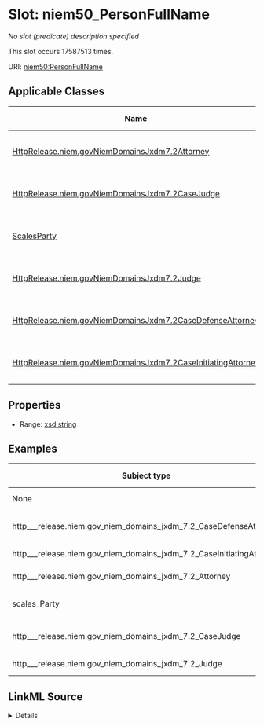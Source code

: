 

# Slot: niem50_PersonFullName


_No slot (predicate) description specified_






This slot occurs 17587513 times.


URI: [niem50:PersonFullName](http://release.niem.gov/niem/niem-core/5.0/PersonFullName)



<!-- no inheritance hierarchy -->





## Applicable Classes

| Name | Description | Modifies Slot |
| --- | --- | --- |
| [HttpRelease.niem.govNiemDomainsJxdm7.2Attorney](../classes/HttpRelease.niem.govNiemDomainsJxdm7.2Attorney.md) | No class (type) description specified |  yes  |
| [HttpRelease.niem.govNiemDomainsJxdm7.2CaseJudge](../classes/HttpRelease.niem.govNiemDomainsJxdm7.2CaseJudge.md) | No class (type) description specified |  yes  |
| [ScalesParty](../classes/ScalesParty.md) | No class (type) description specified |  yes  |
| [HttpRelease.niem.govNiemDomainsJxdm7.2Judge](../classes/HttpRelease.niem.govNiemDomainsJxdm7.2Judge.md) | No class (type) description specified |  yes  |
| [HttpRelease.niem.govNiemDomainsJxdm7.2CaseDefenseAttorney](../classes/HttpRelease.niem.govNiemDomainsJxdm7.2CaseDefenseAttorney.md) | No class (type) description specified |  yes  |
| [HttpRelease.niem.govNiemDomainsJxdm7.2CaseInitiatingAttorney](../classes/HttpRelease.niem.govNiemDomainsJxdm7.2CaseInitiatingAttorney.md) | No class (type) description specified |  yes  |







## Properties

* Range: [xsd:string](http://www.w3.org/2001/XMLSchema#string)






## Examples

| Subject type | Object type | Example subject | Example object | Occurrences |
| --- | --- | --- | --- | --- |
| None | string | scales:Agent/akd;;1:16-cr-00001_a2 | Timothy M. Burgess | 1216331 |
| http___release.niem.gov_niem_domains_jxdm_7.2_CaseDefenseAttorney | string | scales:Agent/akd;;1:16-cr-00001_a3 | Matthew McCrary Scoble | 2823772 |
| http___release.niem.gov_niem_domains_jxdm_7.2_CaseInitiatingAttorney | string | scales:Agent/akd;;1:16-cr-00001_a5 | Jack S. Schmidt | 2755161 |
| http___release.niem.gov_niem_domains_jxdm_7.2_Attorney | string | scales:Agent/akd;;1:16-cv-00008_a22 | Mary Ann Lundquist | 537560 |
| scales_Party | string | scales:Agent/ga-clayton-magistrate-civil;;0:00-cm-00001_a0 | BRAZELTON TROY DBA | 7042309 |
| http___release.niem.gov_niem_domains_jxdm_7.2_CaseJudge | string | scales:Judge/ga-clayton-magistrate-civil;;0:00-cm-00001_3 | BAIRD | 3206995 |
| http___release.niem.gov_niem_domains_jxdm_7.2_Judge | string | scales:JudgeEntity/SJ000001 | Stephen H Locher | 5385 |




## LinkML Source

<details>

```yaml
name: niem50_PersonFullName
annotations:
  count:
    tag: count
    value: 17587513
  string:
    tag: string
    value: 1216331
description: No slot (predicate) description specified
examples:
- object:
    example_object: Timothy M. Burgess
    example_object_type: string
    example_predicate: niem50:PersonFullName
    example_subject: scales:Agent/akd;;1:16-cr-00001_a2
    example_subject_type: None
- object:
    example_object: Matthew McCrary Scoble
    example_object_type: string
    example_predicate: niem50:PersonFullName
    example_subject: scales:Agent/akd;;1:16-cr-00001_a3
    example_subject_type: http___release.niem.gov_niem_domains_jxdm_7.2_CaseDefenseAttorney
- object:
    example_object: Jack S. Schmidt
    example_object_type: string
    example_predicate: niem50:PersonFullName
    example_subject: scales:Agent/akd;;1:16-cr-00001_a5
    example_subject_type: http___release.niem.gov_niem_domains_jxdm_7.2_CaseInitiatingAttorney
- object:
    example_object: Mary Ann Lundquist
    example_object_type: string
    example_predicate: niem50:PersonFullName
    example_subject: scales:Agent/akd;;1:16-cv-00008_a22
    example_subject_type: http___release.niem.gov_niem_domains_jxdm_7.2_Attorney
- object:
    example_object: BRAZELTON TROY DBA
    example_object_type: string
    example_predicate: niem50:PersonFullName
    example_subject: scales:Agent/ga-clayton-magistrate-civil;;0:00-cm-00001_a0
    example_subject_type: scales_Party
- object:
    example_object: BAIRD
    example_object_type: string
    example_predicate: niem50:PersonFullName
    example_subject: scales:Judge/ga-clayton-magistrate-civil;;0:00-cm-00001_3
    example_subject_type: http___release.niem.gov_niem_domains_jxdm_7.2_CaseJudge
- object:
    example_object: Stephen H Locher
    example_object_type: string
    example_predicate: niem50:PersonFullName
    example_subject: scales:JudgeEntity/SJ000001
    example_subject_type: http___release.niem.gov_niem_domains_jxdm_7.2_Judge
from_schema: scales-kg
rank: 1000
slot_uri: niem50:PersonFullName
alias: niem50_PersonFullName
domain_of:
- http___release.niem.gov_niem_domains_jxdm_7.2_Attorney
- http___release.niem.gov_niem_domains_jxdm_7.2_CaseDefenseAttorney
- http___release.niem.gov_niem_domains_jxdm_7.2_CaseInitiatingAttorney
- http___release.niem.gov_niem_domains_jxdm_7.2_CaseJudge
- http___release.niem.gov_niem_domains_jxdm_7.2_Judge
- scales_Party
range: string

```
</details>